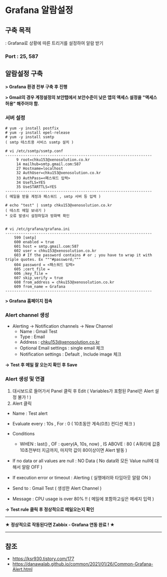 # Grafana 알람설정

## 구축 목적
: Grafana로 상황에 따른 트리거를 설정하여 알람 받기

### Port : 25, 587

## 알람설정 구축

**> Grafana 환경 전부 구축 후 진행**

**> Gmail의 경우 계정설정의 보안탭에서 보안수준이 낮은 앱의 액세스 설정을 "액세스 허용" 해주어야 함.**

### 서버 설정
```
# yum -y install postfix
# yum -y install epel-release
# yum -y install ssmtp
( smtp 테스트용 서비스 ssmtp 설치 )

# vi /etc/ssmtp/ssmtp.conf
------------------------------------------------------------------
     9 root=chku153@xenosolution.co.kr
     14 mailhub=smtp.gmail.com:587
     27 Hostname=localhost
     32 AuthUser=chku153@xenosolution.co.kr
     33 AuthPass=<패스워드 입력>
     34 UseTLS=YES
     35 UseSTARTTLS=YES
------------------------------------------------------------------
( 메일을 받을 계정과 패스워드 , smtp 서버 등 입력 )

# echo "test" | ssmtp chku153@xenosolution.co.kr
( 테스트 메일 보내기 )
* 오류 발생시 설정파일과 방화벽 확인


# vi /etc/grafana/grafana.ini
------------------------------------------------------------------
    599 [smtp]
    600 enabled = true
    601 host = smtp.gmail.com:587
    602 user = chku153@xenosolution.co.kr
    603 # If the password contains # or ; you have to wrap it with triple quotes. Ex """#password;"""
    604 password = <패스워드 입력>
    605 ;cert_file =
    606 ;key_file =
    607 skip_verify = true
    608 from_address = chku153@xenosolution.co.kr
    609 from_name = Grafana
------------------------------------------------------------------
```

**> Grafana 홈페이지 접속**

### Alert channel 생성
- Alerting -> Notification channels -> New Channel
     - Name : Gmail Test
     - Type : Email
     - Address : chku153@xenosolution.co.kr
     - Optional Email settings : single email 체크
     - Notification settings : Default , Include image 체크

**-> Test 후 메일 잘 오는지 확인 후 Save**

### Alert 생성 및 연결
1. 대시보드로 들어가서 Panel 클릭 후 Edit ( Variables가 포함된 Panel은 Alert 설정 불가 ! )
2. Alert 클릭
- Name : Test alert
- Evaluate every : 10s  ,  For : 0  ( 10초동안 계속(0초) 컨디션 체크 )
- Conditions
     - WHEN : last() ,  OF : query(A, 10s, now)  ,  IS ABOVE : 80  ( A쿼리에 값중 10초전부터 지금까지, 마지막 값이 80이상이면 Alert 발동 )

- If no data or all values are null : NO Data ( No data와 모든 Value null에 대해서 알람 OFF )
- If execution error or timeout : Alerting ( 실행에러와 타임아웃 알람 ON )

- Send to : Gmail Test ( 생성한 Alert Channel )
- Message : CPU usage is over 80% !! ( 메일에 포함하고싶은 메세지 입력 )

**-> Test rule 클릭 후 정상적으로 메일오는지 확인**

***
**★ 정상적으로 작동된다면 Zabbix - Grafana 연동 완료 ! ★**
***

## 참조
- https://ksr930.tistory.com/177
- https://danawalab.github.io/common/2021/01/26/Common-Grafana-Alert.html
